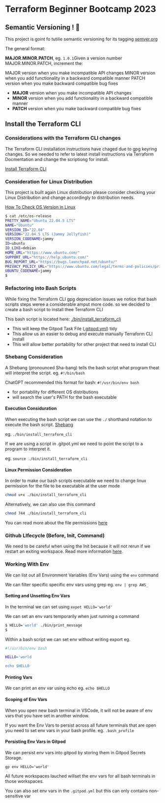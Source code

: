 # Terraform Beginner Bootcamp 2023

## Semantic Versioning ! :mage:

This project is goint fo tutilie semantic versioning for its tagging
[semver.org](https://semver.org)

The general format:

**MAJOR.MINOR.PATCH**, eg. `1.0.1`Given a version number MAJOR.MINOR.PATCH, increment the:

MAJOR version when you make incompatible API changes
MINOR version when you add functionality in a backward compatible manner
PATCH version when you make backward compatible bug fixes
- **MAJOR** version when you make incompatible API changes
- **MINOR** version when you add functionality in a backward compatible manner
- **PATCH** version when you make backward compatible bug fixes

## Install the Terraform CLI

### Considerations with the Terraform CLI changes

The Terraform CLI installation instructions have chaged due to gpg keyring changes. So we needed to refer to latest install instructions via Terraform Docmentation and change the scriptiong for install. 

[Install Terraform CLI](https://developer.hashicorp.com/terraform/tutorials/aws-get-started/install-cli)


### Consideration for Linux Distribution

This project is built again Linux distribution please consider checking your Linux Distribution and change accordingly to distribution needs.

[How To Check OS Version in Linux](https://www.cyberciti.biz/faq/how-to-check-os-version-in-linux-command-line/)

```sh
$ cat /etc/os-release
PRETTY_NAME="Ubuntu 22.04.5 LTS"
NAME="Ubuntu"
VERSION_ID="22.04"
VERSION="22.04.5 LTS (Jammy Jellyfish)"
VERSION_CODENAME=jammy
ID=ubuntu
ID_LIKE=debian
HOME_URL="https://www.ubuntu.com/"
SUPPORT_URL="https://help.ubuntu.com/"
BUG_REPORT_URL="https://bugs.launchpad.net/ubuntu/"
PRIVACY_POLICY_URL="https://www.ubuntu.com/legal/terms-and-policies/privacy-policy"
UBUNTU_CODENAME=jammy
$ 
```
### Refactoring into Bash Scripts

While fixing the Terraform CLI gpg depreciation issues we notice that bash scripts steps weree a considerable amput more code. so we decided to create a bash script to install thee Terraform CLI

This bash script is located here: [./bin/install_terraform_cli](./bin/install_terraform_cli.sh)

- This will keep the Gitpod Task File ([.gitpod.yml](.gitpod.yml)) tidy
- This allow us an easier to debug and execute manually Terraform CLI install
- This will allow better portability for other project that need to install CLI

### Shebang Consideration

A Shebang (pronounced Sha-bang) tells the bash script what program theat will interpret  the script. eg. `#!/bin/bash`

ChatGPT recommended this format for bash: `#!/usr/bin/env bash` 
- for portability for different OS distributions
- will search the user's PATH for the bash executable

#### Execution Considuration

When executing the bash script we can use the `./` shorthand notation to execute the bash script.
[Shebang](https://en.wikipedia.org/wiki/Shebang_(Unix))

eg. `./bin/install_terraform_cli`

If we are using a script in .gitpot.yml we need to point the script to a program to interpret it.

eg. `source ./bin/install_terraform_cli`

#### Linux Permission Consideration

In order to make our bash scripts executable we need to change linux permission for the file to be executable at the user mode

```sh
chmod u+x ./bin/install_terraform_cli
```
Alternatively, we can also use this command
```sh
chmod 744 ./bin/install_terraform_cli
```
You can read more about the file permissions [here](https://en.wikipedia.org/wiki/Chmod)


### Github LIfecycle (Before, Init, Command)

We need to be careful when using the Init because it will not rerun if we restart an exiting workspace. Read more information [here](https://www.gitpod.io/docs/configure/workspaces/tasks).


### Working With Env

We can list out all Environment Variables (Env Vars) using the `env` command

We can filter specific specific env vars using grep eg. `env | grep AWS_`

#### Setting and Unsetting Env Vars

In the terminal we can set using `expot HELLO='world'`

We can set an env vars temporarily when just running a command

```sh
$ HELLO='world' ./bin/print_message
$
```

Within a bash script we can set env without writing export eg.

```sh
#!/usr/bin/env bash

HELLO='world

echo $HELLO
```

#### Printing Vars

We can print an env var using echo eg. `echo $HELLO`

#### Scoping of Env Vars

When you open new bash terminal in VSCode, it will not be aware of env vars that you have set in another window.

If you want the Env Vars to persist across all future terminals that are open you need to set env vars in your bash profile. eg. `.bash_profile`

#### Persisting Env Vars in Gitpod

We can persist env vars into gitpod by storing them in Gitpod Secrets Storage.

```
gp env HELLO='world'
```

All future workspaces lauched willset the env vars for all bash terminals in those workspaces.

You can also set env vars in the `.gitpod.yml` but this can only contains non-sensitive var

